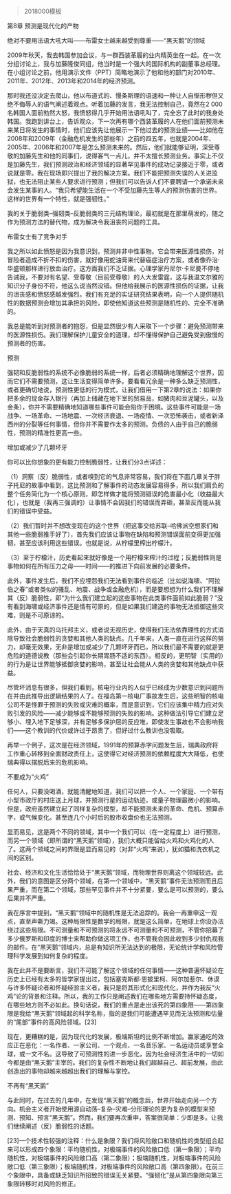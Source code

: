 # 
> 2018000模板




第8章 预测是现代化的产物


绝对不要用法语大吼大叫——布雷女士越来越受到尊重——“黑天鹅”的领域




2009年秋天，我去韩国参加会议，与一群西装革履的业内精英坐在一起。在一次分组讨论上，我与加藤隆俊同组，他当时是一个强大的国际机构的副董事总经理。在小组讨论之前，他用演示文件（PPT）简略地演示了他和他的部门对2010年、2011年、2012年、2013年和2014年的经济预测。

那时我还没决定去爬山，他以布道式的、慢条斯理的语速和一种让人自惭形秽但又绝不侮辱人的语气阐述着观点。听着加藤的发言，我无法控制自己，竟然在2 000名韩国人面前勃然大怒，我愤怒得几乎开始用法语吼叫了，完全忘了此时的我身处韩国。我跑到讲台上，告诉观众，下一次再有哪个西装革履的人在他们面前预测未来某日将发生的事情时，他们应该先让他展示一下他过去的预测业绩——比如他在2008年和2009年（金融危机发生的那些年）之前的四五年，也就是2004年、2005年、2006年和2007年是怎么预测未来的。然后，他们就能够证明，深受尊敬的加藤先生和他的同事们，说得客气一点儿，并不太擅长预测业务。事实上不仅是加藤先生，我们预测政治和经济领域的显著罕见事件的成功记录接近于零，或者说就是零。我在现场即兴提出了我的解决方案。我们不能把预测失误的人关进监狱，也无法阻止某些人要求进行预测；但我们可以告诉人们不要聘请一个承诺未来会发生某事的人。“我只希望能生活在一个不受加藤先生等人的预测伤害的世界。这样的世界有一个特性，就是强韧性。”

我的关于脆弱类–强韧类–反脆弱类的三元结构理论，最初就是在那里萌发的，随之作为预测方法的替代物，成为解决令我沮丧的问题的工具。





布雷女士有了竞争对手


我之所以如此愤怒是因为我意识到，预测并非中性事物。它会带来医源性损伤，对冒险者造成不折不扣的伤害，就好像用蛇油膏来代替癌症治疗方案，或者像乔治·华盛顿那样进行放血治疗。这方面我们不乏证据。心理学家丹尼尔·卡尼曼不停地告诫我，不要对有名望、受尊敬（目前受尊敬）的人大发雷霆，这与我温文尔雅的知识分子身份不符，他这么说当然没错。但他给我展示的医源性损伤的证据，让我的沮丧感和愤怒感越发强烈。我们有充足的实证研究结果表明，向一个人提供随机性的数据预测会增加其承担的风险，即使他知道这些预测是随机性的、完全不准确的。

我总是能听到对预测者的抱怨，但是显然很少有人采取下一个步骤：避免预测带来的医源性损伤。我们理解保护儿童安全的道理，却不懂得保护自己避免受到傲慢的预测者的伤害。





预测


强韧和反脆弱性的系统不必像脆弱的系统一样，后者必须精确地理解这个世界，因而它们不需要预测，这让生活变得简单许多。要看看冗余是一种多么缺乏预测性，或者更确切地说，预测性更低的行为模式，让我们借用一下第2章的说法：如果你把多余的现金存入银行（再加上储藏在地下室的贸易品，如猪肉和豆泥罐头，以及金条），你并不需要精确地知道哪些事件可能会陷你于困境。这些事件可能是一场战争、一场革命、一场地震、一次经济衰退、一场疫情、一次恐怖袭击，或者新泽西州的分裂等任何事情，但你并不需要作太多的预测。负债的人由于自己的脆弱性，预测的精准性更高一些。





增加或减少了几颗坏牙


你可以比你想象的更有能力控制脆弱性，让我们分3点详述：


（1）洞察（反）脆弱性，或者嗅到它的气息非常容易，我们将在下面几章关于胖子托尼的故事中看到，这比预测和了解事件的动态发展容易得多，所以我们肩负的整个任务简化为一个核心原则，即怎样做才能将预测错误的危害最小化（收益最大化），也就是（我再三强调的）让事情不会因我们的错误而弄砸，甚至反而能从我们的错误中受益。

（2）我们暂时并不想改变现在的这个世界（把这事交给苏联–哈佛派空想家们和其他一些脆弱推手好了），首先我们应该让事物在缺陷和预测错误面前变得更加强韧，甚至应该利用这些错误。也就是说，从柠檬里榨出柠檬汁。

（3）至于柠檬汁，历史看起来就好像是一个用柠檬来榨汁的过程；反脆弱性则是事物如何在所有压力之母——时间——的推进下向前发展的必要条件。




此外，事件发生后，我们不应埋怨我们无法看到事件的临近（比如说海啸、“阿拉伯之春”或者类似的骚乱、地震、战争或金融危机），而是要想想为什么我们不理解其（反）脆弱性，即“为什么我们建立起的这些事物在此类事件面前如此脆弱？”没有看到海啸或经济事件还是情有可原的，但是如果我们建造的事物无法抵御这些灾难，则是不可原谅的。

此外，由于天真的乌托邦主义，或者说无视历史，使得我们无法依靠理性的方式消除导致社会脆弱性的贪婪和其他人类的缺点。几千年来，人类一直在进行这样的努力，却毫无效果，无非是增加或减少了几颗坏牙而已，所以我们最不需要的就是更危险的道德说教（那些会引起你长期胃肠不适的东西）。相反的，更明智（实用的）的行为是让世界能够抵御贪婪的影响，甚至让社会能从人类的贪婪和其他缺点中获益。

尽管坏消息有很多，但我们看到，核电行业内的人似乎已经成为少数意识到问题所在并由此推导出逻辑结果的人了。在福岛第一核电厂事故发生后，这些明智的核电公司不是怪罪于预测的失败或灾难的概率，而是意识到，它们应该集中精力应对失败引发的风险——减少能够或不能够预测的失败的影响。这种做法引导它们建立足够小、埋入地下足够深，并有足够多保护层的反应堆，即使发生事故也不会影响我们——这个教训的代价或许过于昂贵了，但好过什么教训也没吸取。

再举一个例子，这次是在经济领域，1991年的预算赤字问题发生后，瑞典政府将工作重心转移到全面财政责任上，这使得它对经济预测的依赖程度大大降低，也使瑞典得以摆脱后来的危机影响。





不要成为“火鸡”


任何人，只要没喝酒，就能清醒地知道，我们可以把一个人、一个家庭、一个带有小型市政厅的村庄送上月球，并预测行星的运动轨迹，或量子物理最微小的影响。但是，政府虽然建立起了同样复杂的模型，却不能预测未来的革命、危机、预算赤字，或气候变化。甚至连几个小时后的股市收盘价也无法预测。

显而易见，这是两个不同的领域，其中一个我们可以（在一定程度上）进行预测，而另一个领域（即所谓的“黑天鹅”领域），我们大概只能留给火鸡和火鸡化的人了。这两个领域之间的界限是显而易见的（对非“火鸡”来说），犹如猫和洗衣机之间的区别。

社会、经济和文化生活恰恰处于“黑天鹅”领域，而物理世界则离这个领域较远。此外，我们的意图是区分两个领域，在第一个领域中，“黑天鹅”事件无法预测而且后果严重，而在第二个领域，那些罕见事件并不十分紧要，要么是可以预测的，要么后果并不严重。

我在序言中提到，“黑天鹅”领域中的随机性是无法追踪的。我会一再重申这一观点，直至声嘶力竭。这种局限性是数学的局限，就是这么简单，在地球上你没办法绕过这些局限。不可测量和不可预测的将永远不可测量和不可预测，不管你招募了多少俄罗斯和印度的博士来帮助你做这项工作，也不管我会因此收到多少封仇视我的邮件。在“黑天鹅”领域内，总是有知识所无法达到的极限，无论统计学和风险管理科学发展到如何复杂的程度。

我在此并不是要断言，我们不可能了解这个领域的任何事情——这种普遍怀疑论在历史上已经有太多的哲学家提出过，包括塞克斯都·恩披里柯、阿尔加惹尔、休谟与许多怀疑论者和怀疑经验主义者，我只是将其形式化和现代化，并作为我反“火鸡”论的背景和注释。所以，我的工作只是阐述我们在哪些地方需要持怀疑态度，在哪些地方则不必如此。换句话说，我们的重点是走出该死的第四象限——第四象限是我给“黑天鹅”领域起的科学名称，指的是我们可能遭遇罕见而无法预测和估量的“尾部”事件的高风险领域。[23]

现在，更糟糕的是，因为现代化的发展，极端斯坦的比例不断增加。赢家通吃的效应正在恶化：一名作者、一家公司、一个观点、一名音乐家、一名运动员或享誉全球，或一文不名。这导致了可预测性的进一步恶化，因为社会经济生活中的一切如今都是由“黑天鹅”主宰的。我们的复杂性不断地让我们超越自己、超前发展，由此创造出的事物却越来越超出我们的理解与掌控。





不再有“黑天鹅”


与此同时，在过去的几年中，在发现“黑天鹅”的概念后，世界开始走向另一个方向。机会主义者开始使用源自动荡–复杂–灾难–分形理论的更为复杂的模型来预测、预知、预言“黑天鹅”。然而，我们要再次重申，答案很简单：少即是多。让我们继续阐述（反）脆弱性的话题。

[23]一个技术性较强的注释：什么是象限？我们将风险敞口和随机性的类型组合起来可以形成四个象限：平均随机性，对极端事件的风险敞口低（第一象限）；平均随机性，对极端事件的风险敞口高（第二象限）；极端随机性，对极端事件的风险敞口低（第三象限）；极端随机性，对极端事件的风险敞口高（第四象限）。在前三个象限中，具备或缺乏知识所招致的错误无关紧要。“强韧化”是从第四象限向第三象限转移时对风险的修正。




